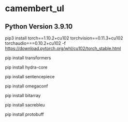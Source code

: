 # camembert_ul

Python Version 3.9.10
-------------------------------------------------------------
pip3 install torch==1.10.2+cu102 torchvision==0.11.3+cu102 torchaudio===0.10.2+cu102 -f https://download.pytorch.org/whl/cu102/torch_stable.html

pip install transformers

pip install hydra-core

pip install sentencepiece

pip install omegaconf

pip install bitarray

pip install sacrebleu

pip install protobuff
